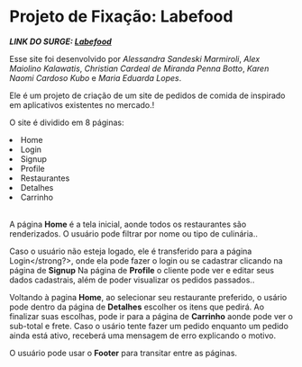 
# Projeto de Fixação:  Labefood

<strong><em>LINK DO SURGE: [Labefood](https://labe-food1-silveira.surge.sh/)</em></strong>

Esse site foi desenvolvido por <em>Alessandra Sandeski Marmiroli</em>, <em>Alex Maiolino Kalawatis</em>, <em>Christian Cardeal de Miranda Penna Botto</em>, <em>Karen Naomi Cardoso Kubo </em> e <em>Maria Eduarda Lopes</em>.

Ele é um projeto de criação de um site de pedidos de comida de  inspirado em aplicativos existentes no mercado.!

O site é dividido em 8 páginas:
<li>Home</li>
<li>Login</li>
<li>Signup</li>
<li>Profile</li>
<li>Restaurantes</li>
<li>Detalhes</li>
<li>Carrinho</li>
<br>

A página <strong>Home</strong> é a tela inicial, aonde todos os restaurantes são renderizados. O usuário pode filtrar por nome ou tipo de culinária..

Caso o usuário não esteja logado, ele é transferido para a página <stroing>Login</strong?>, onde ela pode fazer o login ou se cadastrar clicando na página de <strong>Signup</strong>
Na página de <strong>Profile</strong> o cliente pode ver e editar seus dados cadastrais, além de poder visualizar os pedidos passados..

Voltando à pagina <strong>Home</strong>, ao selecionar seu restaurante preferido, o usário pode dentro da página de <strong>Detalhes</strong> escolher os itens que pedirá. Ao finalizar suas escolhas, pode ir para a página de <strong>Carrinho</strong> aonde pode ver o sub-total e frete. Caso o usário tente fazer um pedido enquanto um pedido ainda está ativo, receberá uma mensagem de erro explicando o motivo.

O usuário pode usar o <strong>Footer</strong> para transitar entre as páginas.


